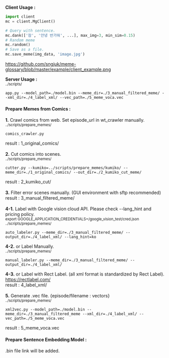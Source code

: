<b>Client Usage :</b> <br>
```python
import client
mc = client.MgClient()

# Query with sentence.
mc.dank(['잠', '안녕 반가워', ...], max_img=3, min_sim=0.15) 
# Random meme
mc.random()
# Save as a file.
mc.save_meme(img_data, 'image.jpg')
```
https://github.com/sngjuk/meme-glossary/blob/master/example/client_example.png
<br>

<b>Server Usage :</b><br>
<sup>../scripts/</sup><br>
```
app.py --model_path=./model.bin --meme_dir=./3_manual_filtered_meme/ --xml_dir=./4_label_xml/ --vec_path=./5_meme_voca.vec
```
<h4>Prepare Memes from Comics :</h4>

<b>1.</b> Crawl comics from web. Set episode_url in wt_crawler manually. <br>
<sup>../scripts/prepare_memes/</sup><br>
```
comics_crawler.py
```

result : 1_original_comics/ <br>
<br>
<b>2.</b> Cut comics into scenes. <br>
<sup>../scripts/prepare_memes/</sup><br>
```
cutter.py --kumiko=../scripts/prepare_memes/kumiko/ --meme_dir=./1_original_comics/ --out_dir=./2_kumiko_cut_meme/
```

result : 2_kumiko_cut/<br>
<br>
<b>3.</b> Filter error scenes manually. (GUI environment with sftp recommended) <br>
result : 3_manual_filtered_meme/<br>
<br>
<b>4-1.</b> Label with Google vision cloud API. Please check --lang_hint and pricing policy. <br>
<sup>export GOOGLE_APPLICATION_CREDENTIALS=/google_vision_test/cred.json</sup> <br>
<sup>../scripts/prepare_memes/</sup><br>
```
auto_labeler.py --meme_dir=./3_manual_filtered_meme/ --output_dir=./4_label_xml/ --lang_hint=ko
```

<b>4-2.</b> or Label Manually. <br>
<sup>../scripts/prepare_memes/</sup><br>

```
manual_labeler.py --meme_dir=./3_manual_filtered_meme/ --output_dir=./4_label_xml/
```

<b>4-3.</b> or Label with Rect Label. (all xml format is standardized by Rect Label).<br>
https://rectlabel.com/ <br>
result : 4_label_xml/ <br>
<br>
<b>5.</b> Generate .vec file. {episode/filename : vectors} <br>
<sup>../scripts/prepare_memes/</sup><br>
```
xml2vec.py --model_path=./model.bin --meme_dir=./3_manual_filtered_meme --xml_dir=./4_label_xml/ --vec_path=./5_meme_voca.vec
```

result : 5_meme_voca.vec
<br>
<h4>Prepare Sentence Embedding Model :</h4>
.bin file link will be added.
